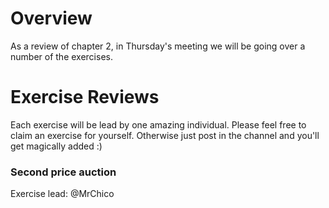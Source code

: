 # Overview
As a review of chapter 2, in Thursday's meeting we will be going over a number of the exercises.

# Exercise Reviews
Each exercise will be lead by one amazing individual. Please feel free to claim an exercise for yourself.
Otherwise just post in the channel and you'll get magically added :) 

### Second price auction
Exercise lead: @MrChico

